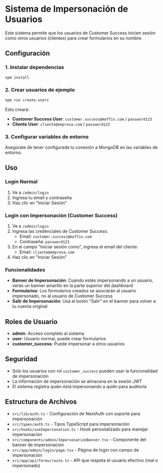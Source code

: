 # Sistema de Impersonación de Usuarios

Este sistema permite que los usuarios de Customer Success inicien sesión como otros usuarios (clientes) para crear formularios en su nombre.

## Configuración

### 1. Instalar dependencias

```bash
npm install
```

### 2. Crear usuarios de ejemplo

```bash
npm run create-users
```

Esto creará:

- **Customer Success User**: `customer.success@moffin.com` / `password123`
- **Cliente User**: `cliente@empresa.com` / `password123`

### 3. Configurar variables de entorno

Asegúrate de tener configurada tu conexión a MongoDB en las variables de entorno.

## Uso

### Login Normal

1. Ve a `/admin/login`
2. Ingresa tu email y contraseña
3. Haz clic en "Iniciar Sesión"

### Login con Impersonación (Customer Success)

1. Ve a `/admin/login`
2. Ingresa las credenciales de Customer Success:
   - Email: `customer.success@moffin.com`
   - Contraseña: `password123`
3. En el campo "Iniciar sesión como", ingresa el email del cliente:
   - Email: `cliente@empresa.com`
4. Haz clic en "Iniciar Sesión"

### Funcionalidades

- **Banner de Impersonación**: Cuando estés impersonando a un usuario, verás un banner amarillo en la parte superior del dashboard
- **Formularios**: Los formularios creados se asociarán al usuario impersonado, no al usuario de Customer Success
- **Salir de Impersonación**: Usa el botón "Salir" en el banner para volver a tu cuenta original

## Roles de Usuario

- **admin**: Acceso completo al sistema
- **user**: Usuario normal, puede crear formularios
- **customer_success**: Puede impersonar a otros usuarios

## Seguridad

- Solo los usuarios con rol `customer_success` pueden usar la funcionalidad de impersonación
- La información de impersonación se almacena en la sesión JWT
- El sistema registra quién está impersonando a quién para auditoría

## Estructura de Archivos

- `src/lib/auth.ts` - Configuración de NextAuth con soporte para impersonación
- `src/types/auth.ts` - Tipos TypeScript para impersonación
- `src/hooks/useImpersonation.ts` - Hook personalizado para manejar impersonación
- `src/components/admin/ImpersonationBanner.tsx` - Componente del banner de impersonación
- `src/app/admin/login/page.tsx` - Página de login con campo de impersonación
- `src/app/api/forms/route.ts` - API que respeta el usuario efectivo (real o impersonado)
